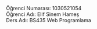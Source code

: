 Öğrenci Numarası: 1030521054 <br>
Öğrenci Adı: Elif Sinem Hameş <br>
Ders Adı: BS435 Web Programlama <br>
